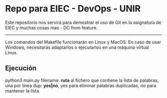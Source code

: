 # Repo para EIEC - DevOps - UNIR

Este repositorio nos servirá para demostrar el uso de Git en la asignatura de EIEC y muchas cosas mas - DC from feature.

---

Los comandos del Makefile funcionarán en Linux y MacOS. En caso de usar Windows, necesitarás adaptarlos o ejecutarlos en una máquina virtual Linux.

## Ejecución

python3 main.py <filename> <dup>
  filename: **ruta** al fichero que contiene la lista de palabras, una por línea
  dup: **yes|no**, yes para eliminar palabras duplicadas, no para mantener la lista
